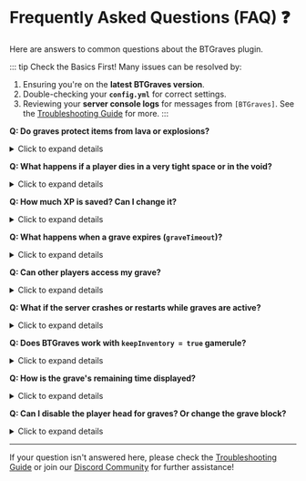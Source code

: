 # Frequently Asked Questions (FAQ) ❓

Here are answers to common questions about the BTGraves plugin.

::: tip Check the Basics First!
Many issues can be resolved by:
1.  Ensuring you're on the **latest BTGraves version**.
2.  Double-checking your **`config.yml`** for correct settings.
3.  Reviewing your **server console logs** for messages from `[BTGraves]`.
See the [Troubleshooting Guide](./troubleshooting.md) for more.
:::

**Q: Do graves protect items from lava or explosions?**
<details>
  <summary>Click to expand details</summary>
  Yes!
  *   **Lava/Water:** The grave placement logic tries to find a safe spot above liquids. The `LiquidFlowListener` and `BlockPlaceListener` also prevent liquids from flowing into or being placed directly onto the grave's player head.
  *   **Explosions:** The `BlockExplodeListener` protects the grave's player head block from being destroyed by entity explosions (like creepers or TNT). The items inside are safe within the grave's data.
</details>

**Q: What happens if a player dies in a very tight space or in the void?**
<details>
  <summary>Click to expand details</summary>
  BTGraves attempts to find a suitable 2-block high air space near the death location.
  *   It searches a small radius downwards, then upwards.
  *   If the death occurs below the world's minimum build height (e.g., falling into the void in the Overworld/End, or below Y=0 in the Nether), it will try to place the grave at Y=minY+1 (e.g., Y=1 in Nether/End, Y=-63 in Overworld).
  *   If no suitable air pocket is found after these checks, the grave might be placed at the original death location, potentially overwriting non-solid blocks or being partially embedded if space is extremely limited. The goal is always to place the grave.
</details>

**Q: How much XP is saved? Can I change it?**
<details>
  <summary>Click to expand details</summary>
  By default, 100% of the player's XP (both levels and progress to the next level) is saved. You can change this using the `expPercentage` setting in `config.yml`. Set it to a value between `0` (save no XP) and `100` (save all XP).
</details>

**Q: What happens when a grave expires (`graveTimeout`)?**
<details>
  <summary>Click to expand details</summary>
  If `graveTimeout` is set to a positive number (minutes):
  1.  The grave's internal timer counts up.
  2.  If the timer exceeds the `graveTimeout`, the grave is marked as "expired".
  3.  **Crucially, for the items to drop, a player must be within a 50-block radius of the expired grave, AND the chunk containing the grave must be loaded.**
  4.  When these conditions are met, all items from the grave and the saved XP (as orbs) are dropped at the grave's location. The player head and armor stand are then removed.
  If `graveTimeout` is `-1`, graves never expire.
</details>

**Q: Can other players access my grave?**
<details>
  <summary>Click to expand details</summary>
  -   **By default, no.** Only the player who died (the owner of the grave) can open their grave by right-clicking its armor stand. <br>
  -   **Admins:** Players with the `btgraves.admin.open` permission can use the `/grave open < graveId>` command to open any grave if they know its ID.
</details>

**Q: What if the server crashes or restarts while graves are active?**
<details>
  <summary>Click to expand details</summary>
  BTGraves saves active grave data to `graves.yml` periodically (every 10 seconds by default) and when the plugin is disabled. When the server restarts and BTGraves loads, it reads `graves.yml` to restore active graves, including their contents, locations, and timers. This ensures persistence across restarts.
</details>

**Q: Does BTGraves work with `keepInventory = true` gamerule?**
<details>
  <summary>Click to expand details</summary>
  No. If the `keepInventory` gamerule is set to `true` in a world, players will not drop items or XP upon death, so BTGraves will not create a grave for them in that world. BTGraves is designed for servers where `keepInventory` is `false`.
</details>

**Q: How is the grave's remaining time displayed?**
<details>
  <summary>Click to expand details</summary>
  If a player is within a 50-block radius of an active (non-expired) grave, the grave's armor stand name tag will dynamically update to show the remaining time (e.g., "PlayerName's Grave - 00h 58m 12s"). The time is colored:
  *   **Green:** Plenty of time left.
  *   **Gold/Yellow:** Time is about halfway through.
  *   **Red:** Nearing expiration.
  This update happens roughly every second if a player is nearby.
</details>

**Q: Can I disable the player head for graves? Or change the grave block?**
<details>
  <summary>Click to expand details</summary>
  Currently, BTGraves always places a player head (skinned to the deceased player) and uses an invisible armor stand. There isn't a configuration option to change the grave block or disable the head in the provided version.
</details>

---

If your question isn't answered here, please check the [Troubleshooting Guide](troubleshooting.md) or join our [Discord Community](https://discord.pluginz.dev) for further assistance!
